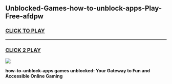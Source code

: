
## Unblocked-Games-how-to-unblock-apps-Play-Free-afdpw
<h3>
<a href="https://premium76.site?title=how-to-unblock-apps&ref=12A">CLICK TO PLAY</a></h3>
<hr>

<h3>
<a href="https://premium76.site?title=how-to-unblock-apps&ref=12A">CLICK 2 PLAY</a>
  
</h3>

<a href="https://premium76.site?title=how-to-unblock-apps&ref=12A"><img src="https://clearcache.store/games.png"></a>


**how-to-unblock-apps games unblocked: Your Gateway to Fun and Accessible Online Gaming**
